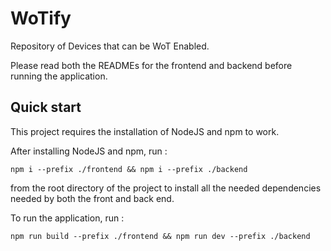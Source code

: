 # WoTify

Repository of Devices that can be WoT Enabled.

Please read both the READMEs for the frontend and backend before running the application.

## Quick start

This project requires the installation of NodeJS and npm to work.

After installing NodeJS and npm, run :
```
npm i --prefix ./frontend && npm i --prefix ./backend
```
from the root directory of the project to install all the needed dependencies needed by both the front and back end.

To run the application, run :
```
npm run build --prefix ./frontend && npm run dev --prefix ./backend
```



